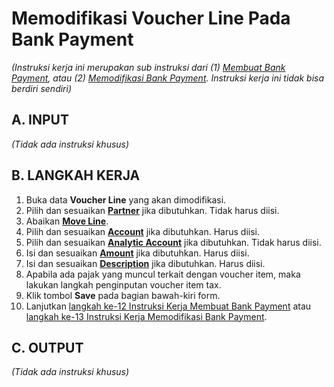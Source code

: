 # Memodifikasi Voucher Line Pada Bank Payment

*(Instruksi kerja ini merupakan sub instruksi dari (1) [Membuat Bank Payment](./membuat.md), atau (2) [Memodifikasi Bank Payment](./memodifikasi.md). Instruksi kerja ini tidak bisa berdiri sendiri)*

## A. INPUT

*(Tidak ada instruksi khusus)*

## B. LANGKAH KERJA

1. Buka data **Voucher Line** yang akan dimodifikasi.
2. Pilih dan sesuaikan **[Partner](./penjelasan.md#field-detail-partner)** jika dibutuhkan. Tidak harus diisi.
3. Abaikan **[Move Line](./penjelasan.md#field-move-line)**.
4. Pilih dan sesuaikan **[Account](./penjelasan.md#field-detail-account)** jika dibutuhkan. Harus diisi.
5. Pilih dan sesuaikan **[Analytic Account](./penjelasan.md#field-detail-aa)** jika dibutuhkan. Tidak harus diisi.
6. Isi dan sesuaikan **[Amount](./penjelasan.md#field-detail-amount)** jika dibutuhkan. Harus diisi.
7. Isi dan sesuaikan **[Description](./penjelasan.md#field-detail-decsription)** jika dibutuhkan. Harus diisi.
8. Apabila ada pajak yang muncul terkait dengan voucher item, maka lakukan langkah
penginputan voucher item tax.
9. Klik tombol **Save** pada bagian bawah-kiri form.
10. Lanjutkan [langkah ke-12 Instruksi Kerja Membuat Bank Payment](./membuat.md#l12) atau [langkah ke-13 Instruksi Kerja Memodifikasi Bank Payment](./memodifikasi.md#l13).

## C. OUTPUT

*(Tidak ada instruksi khusus)*
